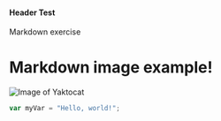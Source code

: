 #### Header Test ####

Markdown exercise 

# Markdown image example! #

![Image of Yaktocat](https://octodex.github.com/images/yaktocat.png)

``` javascript
var myVar = "Hello, world!";
```
